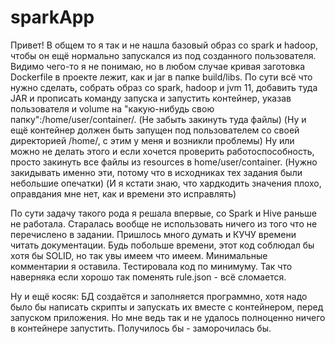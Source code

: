# sparkApp
Привет!
В общем то я так и не нашла базовый образ со spark и hadoop, чтобы он ещё нормально запускался из под созданного пользователя.
Видимо чего-то я не понимаю, но в любом случае кривая заготовка Dockerfile в проекте лежит, как и jar в папке build/libs.
По сути всё что нужно сделать, собрать образ со spark, hadoop и jvm 11, добавить туда JAR и прописать команду запуска и запустить контейнер,
указав пользователя и volume на "какую-нибудь свою папку":/home/user/container/. (Не забыть закинуть туда файлы) (Ну и ещё контейнер должен быть запущен под пользователем со своей директорией /home/, с этим у меня и возникли проблемы)
Ну или можно не делать этого и если хочется проверить работоспособность, просто закинуть все файлы из resources в home/user/container.
(Нужно закидывать именно эти, потому что в исходниках тех задания были небольшие опечатки) (И я кстати знаю, что хардкодить значения плохо, оправдания мне нет, как и времени это исправлять)


По сути задачу такого рода я решала впервые, со Spark и Hive раньше не работала. Старалась вообще не использовать ничего из того что не перечислено в задании.
Пришлось много думать и КУЧУ времени читать документации. Будь побольше времени, этот код соблюдал бы хотя бы SOLID, но так увы имеем что имеем. Минимальные комментарии я оставила. Тестировала код по минимуму. Так что наверняка если хорошо так поменять rule.json - всё сломается.


Ну и ещё косяк: БД создаётся и заполняется программно, хотя надо было бы написать скрипты и запускать их вместе с контейнером, перед запуском приложения.
Но мне ведь так и не удалось полноценно ничего в контейнере запустить. Получилось бы - заморочилась бы.
